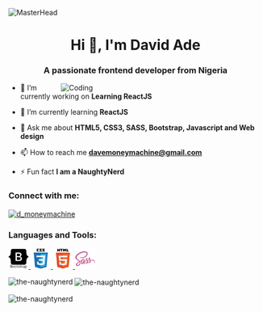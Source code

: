 ![MasterHead](https://camo.githubusercontent.com/48ec00ed4c84e771db4a1db90b56352923a8d644452a32b434d68e97006c9337/68747470733a2f2f63686b736b696c6c732e636f6d2f77702d636f6e74656e742f75706c6f6164732f323032302f30342f504e432d416e696d617465642d42616e6e6572732e676966)
<h1 align="center">Hi 👋, I'm David Ade</h1>
<h3 align="center">A passionate frontend developer from Nigeria</h3>
<img align="right" alt="Coding" width="400" src="https://camo.githubusercontent.com/cae12fddd9d6982901d82580bdf321d81fb299141098ca1c2d4891870827bf17/68747470733a2f2f6d69726f2e6d656469756d2e636f6d2f6d61782f313336302f302a37513379765349765f7430696f4a2d5a2e676966">

<!-- <p align="left"> <img src="https://komarev.com/ghpvc/?username=the-naughtynerd&label=Profile%20views&color=0e75b6&style=flat" alt="the-naughtynerd" /> </p> -->

- 🔭 I’m currently working on **Learning ReactJS**

- 🌱 I’m currently learning **ReactJS**

- 💬 Ask me about **HTML5, CSS3, SASS, Bootstrap, Javascript and Web design**

- 📫 How to reach me **davemoneymachine@gmail.com**

- ⚡ Fun fact **I am a NaughtyNerd**

<h3 align="left">Connect with me:</h3>
<p align="left">
<a href="https://twitter.com/d_moneymachine" target="blank"><img align="center" src="https://raw.githubusercontent.com/rahuldkjain/github-profile-readme-generator/master/src/images/icons/Social/twitter.svg" alt="d_moneymachine" height="30" width="40" /></a>
</p>

<h3 align="left">Languages and Tools:</h3>
<p align="left"> <a href="https://getbootstrap.com" target="_blank" rel="noreferrer"> <img src="https://raw.githubusercontent.com/devicons/devicon/master/icons/bootstrap/bootstrap-plain-wordmark.svg" alt="bootstrap" width="40" height="40"/> </a> <a href="https://www.w3schools.com/css/" target="_blank" rel="noreferrer"> <img src="https://raw.githubusercontent.com/devicons/devicon/master/icons/css3/css3-original-wordmark.svg" alt="css3" width="40" height="40"/> </a> <a href="https://www.w3.org/html/" target="_blank" rel="noreferrer"> <img src="https://raw.githubusercontent.com/devicons/devicon/master/icons/html5/html5-original-wordmark.svg" alt="html5" width="40" height="40"/> </a> <a href="https://sass-lang.com" target="_blank" rel="noreferrer"> <img src="https://raw.githubusercontent.com/devicons/devicon/master/icons/sass/sass-original.svg" alt="sass" width="40" height="40"/> </a> </p>

<p><img align="left" src="https://github-readme-stats.vercel.app/api/top-langs?username=the-naughtynerd&show_icons=true&locale=en&layout=compact" alt="the-naughtynerd" /></p>

<p>&nbsp;<img align="center" src="https://github-readme-stats.vercel.app/api?username=the-naughtynerd&show_icons=true&locale=en" alt="the-naughtynerd" /></p>

<p><img align="center" src="https://github-readme-streak-stats.herokuapp.com/?user=the-naughtynerd&" alt="the-naughtynerd" /></p>

